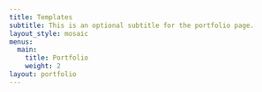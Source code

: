 ```yaml
---
title: Templates
subtitle: This is an optional subtitle for the portfolio page.
layout_style: mosaic
menus:
  main:
    title: Portfolio
    weight: 2
layout: portfolio
---
```

